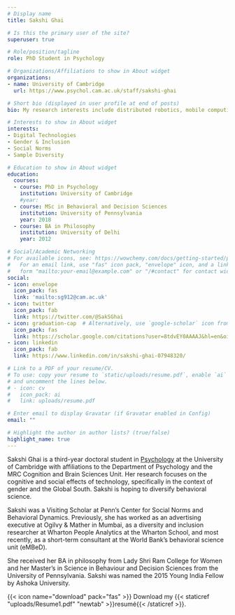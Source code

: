 ```yaml
---
# Display name
title: Sakshi Ghai

# Is this the primary user of the site?
superuser: true

# Role/position/tagline
role: PhD Student in Psychology 

# Organizations/Affiliations to show in About widget
organizations:
- name: University of Cambridge 
  url: https://www.psychol.cam.ac.uk/staff/sakshi-ghai

# Short bio (displayed in user profile at end of posts)
bio: My research interests include distributed robotics, mobile computing and programmable matter.

# Interests to show in About widget
interests:
- Digital Technologies
- Gender & Inclusion
- Social Norms
- Sample Diversity 

# Education to show in About widget
education:
  courses:
  - course: PhD in Psychology
    institution: University of Cambridge 
    #year: 
  - course: MSc in Behavioral and Decision Sciences
    institution: University of Pennsylvania
    year: 2018
  - course: BA in Philosophy 
    institution: University of Delhi
    year: 2012

# Social/Academic Networking
# For available icons, see: https://wowchemy.com/docs/getting-started/page-builder/#icons
#   For an email link, use "fas" icon pack, "envelope" icon, and a link in the
#   form "mailto:your-email@example.com" or "/#contact" for contact widget.
social:
- icon: envelope
  icon_pack: fas
  link: 'mailto:sg912@cam.ac.uk'
- icon: twitter
  icon_pack: fab
  link: https://twitter.com/@SakSGhai
- icon: graduation-cap  # Alternatively, use `google-scholar` icon from `ai` icon pack
  icon_pack: fas
  link: https://scholar.google.com/citations?user=8tdvEY0AAAAJ&hl=en&oi=ao
- icon: linkedin
  icon_pack: fab
  link: https://www.linkedin.com/in/sakshi-ghai-07948320/

# Link to a PDF of your resume/CV.
# To use: copy your resume to `static/uploads/resume.pdf`, enable `ai` icons in `params.toml`, 
# and uncomment the lines below.
# - icon: cv
#   icon_pack: ai
#   link: uploads/resume.pdf

# Enter email to display Gravatar (if Gravatar enabled in Config)
email: ""

# Highlight the author in author lists? (true/false)
highlight_name: true
---
```



Sakshi Ghai is a third-year doctoral student in [Psychology](https://www.psychol.cam.ac.uk/staff/sakshi-ghai/) at the University of Cambridge with affiliations to the Department of Psychology and the MRC Cognition and Brain Sciences Unit. Her research focuses on the cognitive and social effects of technology, specifically in the context of gender and the Global South. Sakshi is hoping to diversify behavioral science.

Sakshi was a Visiting Scholar at Penn’s Center for Social Norms and Behavioral Dynamics. Previously, she has worked as an advertising executive at Ogilvy & Mather in Mumbai, as a diversity and inclusion researcher at Wharton People Analytics at the Wharton School, and most recently, as a short-term consultant at the World Bank’s behavioral science unit (eMBeD).

She received her BA in philosophy from Lady Shri Ram College for Women and her Master’s in Science in Behaviour and Decision Sciences from the University of Pennsylvania. Sakshi was named the 2015 Young India Fellow by Ashoka University. 


{{< icon name="download" pack="fas" >}} Download my {{< staticref "uploads/Resume1.pdf" "newtab" >}}resumé{{< /staticref >}}.
